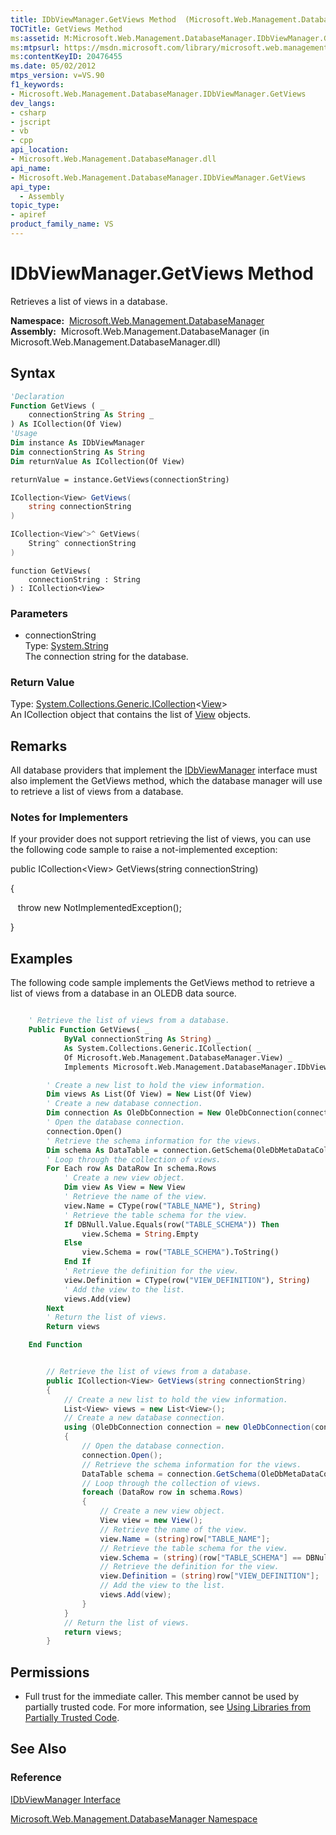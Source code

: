 ```yaml
---
title: IDbViewManager.GetViews Method  (Microsoft.Web.Management.DatabaseManager)
TOCTitle: GetViews Method
ms:assetid: M:Microsoft.Web.Management.DatabaseManager.IDbViewManager.GetViews(System.String)
ms:mtpsurl: https://msdn.microsoft.com/library/microsoft.web.management.databasemanager.idbviewmanager.getviews(v=VS.90)
ms:contentKeyID: 20476455
ms.date: 05/02/2012
mtps_version: v=VS.90
f1_keywords:
- Microsoft.Web.Management.DatabaseManager.IDbViewManager.GetViews
dev_langs:
- csharp
- jscript
- vb
- cpp
api_location:
- Microsoft.Web.Management.DatabaseManager.dll
api_name:
- Microsoft.Web.Management.DatabaseManager.IDbViewManager.GetViews
api_type:
  - Assembly
topic_type:
- apiref
product_family_name: VS
---
```


# IDbViewManager.GetViews Method

Retrieves a list of views in a database.

**Namespace:**  [Microsoft.Web.Management.DatabaseManager](microsoft-web-management-databasemanager-namespace.md)  
**Assembly:**  Microsoft.Web.Management.DatabaseManager (in Microsoft.Web.Management.DatabaseManager.dll)

## Syntax

```vb
'Declaration
Function GetViews ( _
    connectionString As String _
) As ICollection(Of View)
'Usage
Dim instance As IDbViewManager
Dim connectionString As String
Dim returnValue As ICollection(Of View)

returnValue = instance.GetViews(connectionString)
```

```csharp
ICollection<View> GetViews(
    string connectionString
)
```

```cpp
ICollection<View^>^ GetViews(
    String^ connectionString
)
```

```jscript
function GetViews(
    connectionString : String
) : ICollection<View>
```

### Parameters

  - connectionString  
    Type: [System.String](https://msdn.microsoft.com/library/s1wwdcbf)  
    The connection string for the database.  

### Return Value

Type: [System.Collections.Generic.ICollection](https://msdn.microsoft.com/library/92t2ye13)\<[View](view-class-microsoft-web-management-databasemanager.md)\>  
An ICollection object that contains the list of [View](view-class-microsoft-web-management-databasemanager.md) objects.  

## Remarks

All database providers that implement the [IDbViewManager](idbviewmanager-interface-microsoft-web-management-databasemanager.md) interface must also implement the GetViews method, which the database manager will use to retrieve a list of views from a database.

### 

### Notes for Implementers

If your provider does not support retrieving the list of views, you can use the following code sample to raise a not-implemented exception:

public ICollection\<View\> GetViews(string connectionString)

{

   throw new NotImplementedException();

}

## Examples

The following code sample implements the GetViews method to retrieve a list of views from a database in an OLEDB data source.

```vb

    ' Retrieve the list of views from a database.
    Public Function GetViews( _
            ByVal connectionString As String) _
            As System.Collections.Generic.ICollection( _
            Of Microsoft.Web.Management.DatabaseManager.View) _
            Implements Microsoft.Web.Management.DatabaseManager.IDbViewManager.GetViews

        ' Create a new list to hold the view information.
        Dim views As List(Of View) = New List(Of View)
        ' Create a new database connection.
        Dim connection As OleDbConnection = New OleDbConnection(connectionString)
        ' Open the database connection.
        connection.Open()
        ' Retrieve the schema information for the views.
        Dim schema As DataTable = connection.GetSchema(OleDbMetaDataCollectionNames.Views)
        ' Loop through the collection of views.
        For Each row As DataRow In schema.Rows
            ' Create a new view object.
            Dim view As View = New View
            ' Retrieve the name of the view.
            view.Name = CType(row("TABLE_NAME"), String)
            ' Retrieve the table schema for the view.
            If DBNull.Value.Equals(row("TABLE_SCHEMA")) Then
                view.Schema = String.Empty
            Else
                view.Schema = row("TABLE_SCHEMA").ToString()
            End If
            ' Retrieve the definition for the view.
            view.Definition = CType(row("VIEW_DEFINITION"), String)
            ' Add the view to the list.
            views.Add(view)
        Next
        ' Return the list of views.
        Return views

    End Function

```

```csharp

        // Retrieve the list of views from a database.
        public ICollection<View> GetViews(string connectionString)
        {
            // Create a new list to hold the view information.
            List<View> views = new List<View>();
            // Create a new database connection.
            using (OleDbConnection connection = new OleDbConnection(connectionString))
            {
                // Open the database connection.
                connection.Open();
                // Retrieve the schema information for the views.
                DataTable schema = connection.GetSchema(OleDbMetaDataCollectionNames.Views);
                // Loop through the collection of views.
                foreach (DataRow row in schema.Rows)
                {
                    // Create a new view object.
                    View view = new View();
                    // Retrieve the name of the view.
                    view.Name = (string)row["TABLE_NAME"];
                    // Retrieve the table schema for the view.
                    view.Schema = (string)(row["TABLE_SCHEMA"] == DBNull.Value ? String.Empty : row["TABLE_SCHEMA"]);
                    // Retrieve the definition for the view.
                    view.Definition = (string)row["VIEW_DEFINITION"];
                    // Add the view to the list.
                    views.Add(view);
                }
            }
            // Return the list of views.
            return views;
        }

```

## Permissions

  - Full trust for the immediate caller. This member cannot be used by partially trusted code. For more information, see [Using Libraries from Partially Trusted Code](https://msdn.microsoft.com/library/8skskf63).

## See Also

### Reference

[IDbViewManager Interface](idbviewmanager-interface-microsoft-web-management-databasemanager.md)

[Microsoft.Web.Management.DatabaseManager Namespace](microsoft-web-management-databasemanager-namespace.md)
